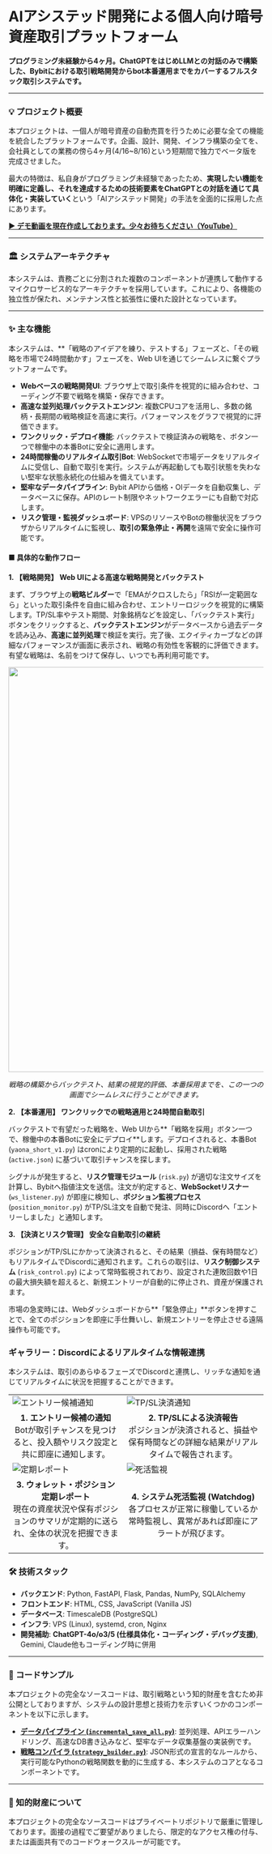 # AIアシステッド開発による個人向け暗号資産取引プラットフォーム

**プログラミング未経験から4ヶ月。ChatGPTをはじめLLMとの対話のみで構築した、Bybitにおける取引戦略開発からbot本番運用までをカバーするフルスタック取引システムです。**

---

### 💡 プロジェクト概要

本プロジェクトは、一個人が暗号資産の自動売買を行うために必要な全ての機能を統合したプラットフォームです。企画、設計、開発、インフラ構築の全てを、会社員としての業務の傍ら4ヶ月(4/16~8/16)という短期間で独力でベータ版を完成させました。

最大の特徴は、私自身がプログラミング未経験であったため、**実現したい機能を明確に定義し、それを達成するための技術要素をChatGPTとの対話を通じて具体化・実装していく**という「AIアシステッド開発」の手法を全面的に採用した点にあります。

**[▶️ デモ動画を現在作成しております。少々お待ちください（YouTube）](ここにデモ動画のURLを挿入)**

---

### 🏛️ システムアーキテクチャ

本システムは、責務ごとに分割された複数のコンポーネントが連携して動作するマイクロサービス的なアーキテクチャを採用しています。これにより、各機能の独立性が保たれ、メンテナンス性と拡張性に優れた設計となっています。

---

### ✨ 主な機能

本システムは、**「戦略のアイデアを練り、テストする」フェーズと、「その戦略を市場で24時間動かす」フェーズを、Web UIを通じてシームレスに繋ぐプラットフォームです。

*   **Webベースの戦略開発UI**: ブラウザ上で取引条件を視覚的に組み合わせ、コーディング不要で戦略を構築・保存できます。
*   **高速な並列処理バックテストエンジン**: 複数CPUコアを活用し、多数の銘柄・長期間の戦略検証を高速に実行。パフォーマンスをグラフで視覚的に評価できます。
*   **ワンクリック・デプロイ機能**: バックテストで検証済みの戦略を、ボタン一つで稼働中の本番Botに安全に適用します。
*   **24時間稼働のリアルタイム取引Bot**: WebSocketで市場データをリアルタイムに受信し、自動で取引を実行。システムが再起動しても取引状態を失わない堅牢な状態永続化の仕組みを備えています。
*   **堅牢なデータパイプライン**: Bybit APIから価格・OIデータを自動収集し、データベースに保存。APIのレート制限やネットワークエラーにも自動で対応します。
*   **リスク管理・監視ダッシュボード**: VPSのリソースやBotの稼働状況をブラウザからリアルタイムに監視し、**取引の緊急停止・再開**を遠隔で安全に操作可能です。

#### ■ 具体的な動作フロー

**1. 【戦略開発】 Web UIによる高速な戦略開発とバックテスト**

まず、ブラウザ上の**戦略ビルダー**で「EMAがクロスしたら」「RSIが一定範囲なら」といった取引条件を自由に組み合わせ、エントリーロジックを視覚的に構築します。TP/SL率やテスト期間、対象銘柄などを設定し、「バックテスト実行」ボタンをクリックすると、**バックテストエンジン**がデータベースから過去データを読み込み、**高速に並列処理**で検証を実行。完了後、エクイティカーブなどの詳細なパフォーマンスが画面に表示され、戦略の有効性を客観的に評価できます。有望な戦略は、名前をつけて保存し、いつでも再利用可能です。

<p align="center">
  <img src="./assets/backtest_platform_overview.png" width="800">
</p>
<p align="center">
  <em>戦略の構築からバックテスト、結果の視覚的評価、本番採用までを、この一つの画面でシームレスに行うことができます。</em>
</p>

**2. 【本番運用】 ワンクリックでの戦略適用と24時間自動取引**

バックテストで有望だった戦略を、Web UIから**「戦略を採用」ボタン一つで、稼働中の本番Botに安全にデプロイ**します。デプロイされると、本番Bot (`yaona_short_v1.py`) はcronにより定期的に起動し、採用された戦略 (`active.json`) に基づいて取引チャンスを探します。

シグナルが発生すると、**リスク管理モジュール** (`risk.py`) が適切な注文サイズを計算し、Bybitへ指値注文を送信。注文が約定すると、**WebSocketリスナー** (`ws_listener.py`) が即座に検知し、**ポジション監視プロセス** (`position_monitor.py`) がTP/SL注文を自動で発注、同時にDiscordへ「エントリーしました」と通知します。

**3. 【決済とリスク管理】 安全な自動取引の継続**

ポジションがTP/SLにかかって決済されると、その結果（損益、保有時間など）もリアルタイムでDiscordに通知されます。これらの取引は、**リスク制御システム** (`risk_control.py`) によって常時監視されており、設定された連敗回数や1日の最大損失額を超えると、新規エントリーが自動的に停止され、資産が保護されます。

市場の急変時には、Webダッシュボードから**「緊急停止」**ボタンを押すことで、全てのポジションを即座に手仕舞いし、新規エントリーを停止させる遠隔操作も可能です。

### ギャラリー：Discordによるリアルタイムな情報連携

本システムは、取引のあらゆるフェーズでDiscordと連携し、リッチな通知を通じてリアルタイムに状況を把握することができます。

<table border="0">
 <tr>
    <td><img src="./assets/discord_02_tpsl.png" alt="エントリー候補通知"></td>
    <td><img src="./assets/discord_01_candidate.png" alt="TP/SL決済通知"></td>
 </tr>
 <tr>
    <td align="center"><b>1. エントリー候補の通知</b><br>Botが取引チャンスを見つけると、投入額やリスク設定と共に即座に通知します。</td>
    <td align="center"><b>2. TP/SLによる決済報告</b><br>ポジションが決済されると、損益や保有時間などの詳細な結果がリアルタイムで報告されます。</td>
 </tr>
  <tr>
    <td><img src="./assets/discord_04_watchdog.png" alt="定期レポート"></td>
    <td><img src="./assets/discord_03_report.png" alt="死活監視"></td>
 </tr>
  <tr>
    <td align="center"><b>3. ウォレット・ポジション定期レポート</b><br>現在の資産状況や保有ポジションのサマリが定期的に送られ、全体の状況を把握できます。</td>
    <td align="center"><b>4. システム死活監視 (Watchdog)</b><br>各プロセスが正常に稼働しているか常時監視し、異常があれば即座にアラートが飛びます。</td>
 </tr>
</table>


### 🛠️ 技術スタック

-   **バックエンド**: Python, FastAPI, Flask, Pandas, NumPy, SQLAlchemy
-   **フロントエンド**: HTML, CSS, JavaScript (Vanilla JS)
-   **データベース**: TimescaleDB (PostgreSQL)
-   **インフラ**: VPS (Linux), systemd, cron, Nginx
-   **開発補助**: **ChatGPT-4o/o3/5  (仕様具体化・コーディング・デバッグ支援)**, Gemini, Claude他もコーディング時に併用

---

### 📁 コードサンプル

本プロジェクトの完全なソースコードは、取引戦略という知的財産を含むため非公開としておりますが、システムの設計思想と技術力を示すいくつかのコンポーネントを以下に示します。

-   **[データパイプライン (`incremental_save_all.py`)](./samples/incremental_save_all.py)**: 並列処理、APIエラーハンドリング、高速なDB書き込みなど、堅牢なデータ収集基盤の実装例です。
-   **[戦略コンパイラ (`strategy_builder.py`)](./samples/strategy_builder.py)**: JSON形式の宣言的なルールから、実行可能なPythonの戦略関数を動的に生成する、本システムのコアとなるコンポーネントです。

---

### 🔐 知的財産について

本プロジェクトの完全なソースコードはプライベートリポジトリで厳重に管理しております。面接の過程でご要望がありましたら、限定的なアクセス権の付与、または画面共有でのコードウォークスルーが可能です。
